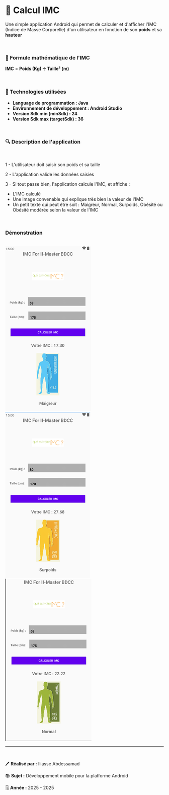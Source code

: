 <h1>📱 Calcul IMC</h1>
<p>
Une simple application Android qui permet de calculer et d'afficher l'IMC (Indice de Masse Corporelle) 
d'un utilisateur en fonction de son <b>poids</b> et sa <b>hauteur</b> 
</p>

<br />

<h3>🧮 Formule mathématique de l'IMC</h3>
<p>
<b>IMC</b> = <b>Poids (Kg)</b> ➗ <b>Taille² (m)</b>
</p>

<br />

<h3>🤖 Technologies utilisées</h3>
<ul>
<li><b>Language de programmation : Java</b></li>
<li><b>Environnement de développement : Android Studio</b></li>
<li><b>Version Sdk min (minSdk) : 24</b></li>
<li><b>Version Sdk max (targetSdk) : 36</b></li>
</ul>

<br />
<h3>🔍 Description de l'application</h3>

<br />
<p>1 - L'utilisateur doit saisir son poids et sa taille</p>
<p>2 - L'application valide les données saisies</p>
<p>3 - Si tout passe bien, l'application calcule l'IMC, et affiche : </p>
<ul>
<li>L'IMC calculé</li>
<li>Une image convenable qui explique très bien la valeur de l'IMC</li>
<li>Un petit texte qui peut être soit : Maigreur, Normal, Surpoids, Obésité ou Obésité modérée selon la valeur de l'IMC</li>
</ul>

<br />
<h3>Démonstration</h3>

<br />
<img src="./imgs/screen1.png" alt="image" />

<br />
<img src="./imgs/screen2.png" alt="image" />

<br />
<img src="./imgs/screen3.png" alt="image" />

<br />
<hr />
<br />

<p>🖊️ <b>Réalisé par :</b> Iliasse Abdessamad</p>
<p>📚 <b>Sujet :</b> Développement mobile pour la platforme Android</p>
<p>🗓️ <b>Année :</b> 2025 - 2025</p>
